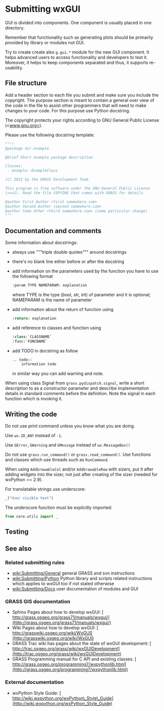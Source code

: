 # Submitting wxGUI

GUI is divided into components. One component is usually placed in one directory.

Remember that functionality such as generating plots should be primarily
provided by library or modules not GUI.

Try to create create also `g.gui.*` module for the new GUI component. It helps
advanced users to access functionality and developers to test it. Moreover, it
helps to keep components separated and thus, it supports re-usability.

## File structure

Add a header section to each file you submit and make sure you include the
copyright. The purpose section is meant to contain a general over view of the
code in the file to assist other programmers that will need to make changes to
your code. For this purpose use Python docstring.

The copyright protects your rights according to GNU General Public License
(<www.gnu.org>).

Please use the following docstring template:

```py
"""!
@package dir.example

@brief Short example package description

Classes:
 - example::ExampleClass

(C) 2012 by the GRASS Development Team

This program is free software under the GNU General Public License
(>=v2). Read the file COPYING that comes with GRASS for details.

@author First Author <first somewhere.com>
@author Second Author <second somewhere.com>
@author Some Other <third somewhere.com> (some particular change)
"""
```

## Documentation and comments

Some information about docstrings:

- always use """triple double quotes""" around docstrings
- there's no blank line either before or after the docstring
- add information on the parameters used by the function you have to use the
  following format

  ```py
  :param TYPE NAMEPARAM: explanation
  ```

  where TYPE is the type (bool, str, int) of parameter and it is optional;
  NAMEPARAM is the name of parameter

- add information about the return of function using

  ```py
  :return: explanation
  ```

- add reference to classes and function using

  ```py
  :class:`CLASSNAME`
  :func:`FUNCNAME`
  ```

- add TODO in docstring as follow

  ```py
  .. todo::
      information todo
  ```

  in similar way you can add warning and note.

When using class Signal from `grass.pydispatch.signal`, write a short
description to as a constructor parameter and describe implementation details
in standard comments before the definition. Note the signal in each function
which is invoking it.

## Writing the code

Do not use print command unless you know what you are doing.

Use `wx.ID_ANY` instead of `-1`.

Use `GError`, `GWarning` and `GMessage` instead of `wx.MessageBox()`

Do not use `grass.run_command()` or `grass.read_command()`. Use functions and
classes which use threads such as `RunCommand`.

When using `AddGrowableCol` and/or `AddGrowableRow` with sizers, put it after
adding widgets into the sizer, not just after creating of the sizer (needed for
wxPython >= 2.9).

For translatable strings use underscore:

```py
_("User visible text")
```

The underscore function must be explicitly imported:

```py
from core.utils import _
```

## Testing

## See also

### Related submitting rules

- [wiki:Submitting/General](/grass/wiki/Submitting/General) general GRASS and
  svn instructions
- [wiki:Submitting/Python](/grass/wiki/Submitting/Python) Python library and
  scripts related instructions which applies to wxGUI too if not stated otherwise
- [wiki:Submitting/Docs](/grass/wiki/Submitting/Docs) user documentation of
  modules and GUI

### GRASS GIS documentation

- Sphinx Pages about how to develop wxGUI:
  [​http://grass.osgeo.org/grass71/manuals/wxgui/](http://grass.osgeo.org/grass71/manuals/wxgui/)
- Wiki Pages about how to develop wxGUI: [​http://grasswiki.osgeo.org/wiki/WxGUI](http://grasswiki.osgeo.org/wiki/WxGUI)
- GRASS Trac wiki has pages about the state of wxGUI development:
  [​http://trac.osgeo.org/grass/wiki/wxGUIDevelopment](http://trac.osgeo.org/grass/wiki/wxGUIDevelopment)
- GRASS Programming manual for C API and existing classes:
  [​http://grass.osgeo.org/programming7/wxpythonlib.html](http://grass.osgeo.org/programming7/wxpythonlib.html)

### External documentation

- wxPython Style Guide: [​http://wiki.wxpython.org/wxPython\_Style\_Guide](http://wiki.wxpython.org/wxPython_Style_Guide)
